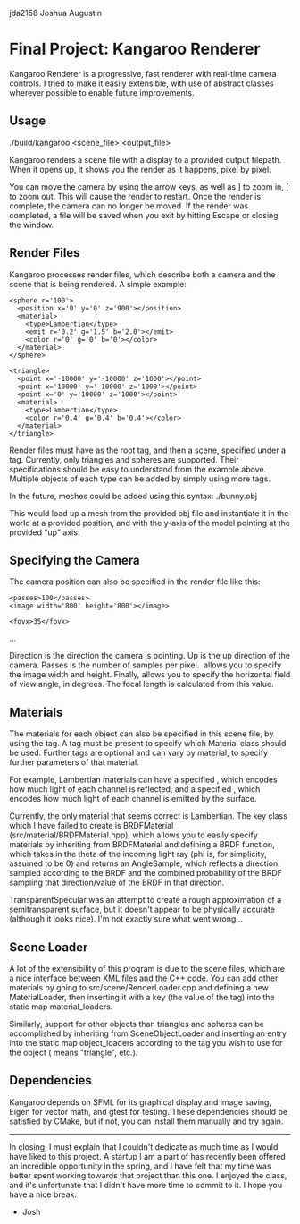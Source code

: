 jda2158
Joshua Augustin

Final Project: Kangaroo Renderer
================================

Kangaroo Renderer is a progressive, fast renderer with real-time camera
controls. I tried to make it easily extensible, with use of abstract classes
wherever possible to enable future improvements.

Usage
-----
./build/kangaroo <scene_file> <output_file>

Kangaroo renders a scene file with a display to a provided output filepath.
When it opens up, it shows you the render as it happens, pixel by pixel. 

You can move the camera by using the arrow keys, as well as ] to zoom in, [ to
zoom out.  This will cause the render to restart. Once the render is complete,
the camera can no longer be moved. If the render was completed, a file will be
saved when you exit by hitting Escape or closing the window.

Render Files
------------
Kangaroo processes render files, which describe both a camera and the scene that is
being rendered. A simple example:

<?xml version="1.0" encoding="UTF-8"?>
<render>
  <scene>

    <sphere r='100'>
      <position x='0' y='0' z='900'></position>
      <material>
        <type>Lambertian</type>
        <emit r='0.2' g='1.5' b='2.0'></emit>
        <color r='0' g='0' b='0'></color>
      </material>
    </sphere>

    <triangle>
      <point x='-10000' y='-10000' z='1000'></point>
      <point x='10000' y='-10000' z='1000'></point>
      <point x='0' y='10000' z='1000'></point>
      <material>
        <type>Lambertian</type>
        <color r='0.4' g='0.4' b='0.4'></color>
      </material>
    </triangle>

  </scene>
</render>

Render files must have <render> as the root tag, and then a scene, specified
under a <scene> tag. Currently, only triangles and spheres are supported. Their
specifications should be easy to understand from the example above. Multiple
objects of each type can be added by simply using more tags.

In the future, meshes could be added using this syntax:
    <mesh>
      <position x='-10' y='0' z='0'></position>
      <up x='0' y='1' z='0'></up>
			<file>./bunny.obj</file>
    </mesh>

This would load up a mesh from the provided obj file and instantiate it in the
world at a provided position, and with the y-axis of the model pointing at the
provided "up" axis.

Specifying the Camera
---------------------
The camera position can also be specified in the render file like this:
<?xml version="1.0" encoding="UTF-8"?>
<render>
  <camera>
    <position x='0' y='0' z='-100'></position>
    <direction x='0' y='0' z='1'></direction>
    <up x='0' y='1' z='0'></up>

    <passes>100</passes>
    <image width='800' height='800'></image>

    <fovx>35</fovx>
  </camera>
  <scene>
	...
  </scene>
</render>

Direction is the direction the camera is pointing. Up is the up direction of the
camera. Passes is the number of samples per pixel. <image> allows you to specify
the image width and height. Finally, <fovx> allows you to specify the horizontal
field of view angle, in degrees. The focal length is calculated from this
value.

Materials
---------
The materials for each object can also be specified in this scene file, by using
the <material> tag. A <type> tag must be present to specify which Material class
should be used. Further tags are optional and can vary by material, to specify
further parameters of that material. 

For example, Lambertian materials can have
a specified <color>, which encodes how much light of each channel is reflected,
and a specified <emit>, which encodes how much light of each channel is emitted
by the surface.

Currently, the only material that seems correct is Lambertian. The key class
which I have failed to create is BRDFMaterial (src/material/BRDFMaterial.hpp),
which allows you to easily specify materials by inheriting from BRDFMaterial and
defining a BRDF function, which takes in the theta of the incoming light ray
(phi is, for simplicity, assumed to be 0) and returns an AngleSample, which
reflects a direction sampled according to the BRDF and the combined probability
of the BRDF sampling that direction/value of the BRDF in that direction.

TransparentSpecular was an attempt to create a rough approximation of a
semitransparent surface, but it doesn't appear to be physically accurate
(although it looks nice). I'm not exactly sure what went wrong...

Scene Loader
------------
A lot of the extensibility of this program is due to the scene files, which are
a nice interface between XML files and the C++ code. You can add other materials
by going to src/scene/RenderLoader.cpp and defining a new MaterialLoader, then
inserting it with a key (the value of the <type> tag) into the static map
material_loaders.

Similarly, support for other objects than triangles and spheres can be
accomplished by inheriting from SceneObjectLoader and inserting an entry into
the static map object_loaders according to the tag you wish to use for the
object (<triangle> means "triangle", etc.).


Dependencies
------------
Kangaroo depends on SFML for its graphical display and image saving, Eigen for
vector math, and gtest for testing. These dependencies should be satisfied by
CMake, but if not, you can install them manually and try again.

--------------

In closing, I must explain that I couldn't dedicate as much time as I would have
liked to this project. A startup I am a part of has recently been offered an
incredible opportunity in the spring, and I have felt that my time was better
spent working towards that project than this one. I enjoyed the class, and it's
unfortunate that I didn't have more time to commit to it. I hope you have a nice
break.

- Josh
